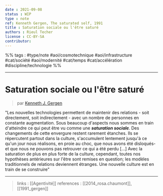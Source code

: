 ```yaml
---
date : 2021-09-08
status : WIP
type : note
ref: Kenneth Gergen, The saturated self, 1991
title : Saturation sociale ou l'être saturé
authors : Rieul Techer
license : CC-BY-SA
contributor:
---
```


%% tags :  #type/note #aoi/cosmotechnique #aoi/infrastructure  #cat/société #aoi/modernité #cat/temps #cat/accélération #discipline/technologie %% 

---

Saturation sociale ou l'être saturé
===
> par [Kenneth J. Gergen](https://fr.wikipedia.org/wiki/Kenneth_J._Gergen)

"Les nouvelles technologies permettent de maintenir des relations - soit directement, soit indirectement - avec un nombre de personnes en constante augmentation. Sous beaucoup d'aspects nous sommes en train d'atteindre ce qui peut être vu comme une ***saturation sociale***. Des changements de cette envergure restent rarement étanches. Ils se répercutent partout dans la culture, s'accumulent lentement jusqu'à ce qu'un jour nous réalisons, en proie au choc, que nous avons été disloqués- et que nous ne pouvons pas retrouver ce qui a été perdu [...] Avec la saturation de plus en plus forte de la culture, cependant, toutes nos hypothèses antérieures sur l'être sont remises en question; les modèles traditionnels de relations deviennent étranges. Une nouvelle culture est en train de se construire"

---
> links : [[Agentivité]]
> references : [[2014_rosa.chaumont]], [[1991_gergen]]